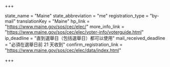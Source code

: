 +++

state_name = "Maine"
state_abbreviation = "me"
registration_type = "by-mail"
translationKey = "Maine"
hp_link = "https://www.maine.gov/sos/cec/elec/"
more_info_link = "https://www.maine.gov/sos/cec/elec/voter-info/voterguide.html"
ip_deadline = "直到選舉日（包括選舉日）都可以使用"
mail_received_deadline = "必須在選舉日前 21 天收到"
confirm_registration_link = "https://www.maine.gov/sos/cec/elec/data/index.html"

+++